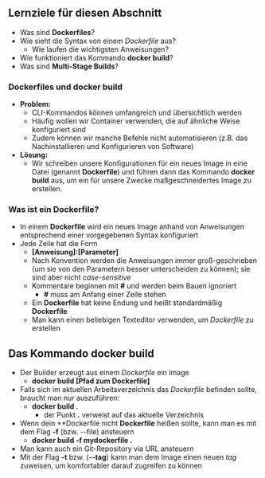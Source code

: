 ## Lernziele für diesen Abschnitt

* Was sind **Dockerfiles**?
* Wie sieht die Syntax von einem *Dockerfile* aus?
  * Wie laufen die wichtigsten Anweisungen?
* Wie funktioniert das Kommando **docker build**?
* Was sind **Multi-Stage Builds**?


### **Dockerfiles** und **docker build**

* **Problem:**
  * CLI-Kommandos können umfangreich und übersichtlich werden
  * Häufig wollen wir Container verwenden, die auf ähnliche Weise konfiguriert sind
  * Zudem können wir manche Befehle nicht automatisieren (z.B. das Nachinstallieren
  und Konfigurieren von Software)
* **Lösung:**
  * Wir schreiben unsere Konfigurationen für ein neues Image in eine Datei
  (genannt **Dockerfile**) und führen dann das Kommando **docker build** aus,
  um ein für unsere Zwecke maßgeschneidertes Image zu erstellen.

### Was ist ein **Dockerfile**?
* In einem **Dockerfile** wird ein neues Image anhand von Anweisungen entsprechend 
einer vorgegebenen Syntax konfiguriert
* Jede Zeile hat die Form
  * **[Anweisung]:[Parameter]**
  * Nach Konvention werden die Anweisungen immer groß-geschrieben (um sie
  von den Parametern besser unterscheiden zu können); sie sind aber nicht
  *case-sensitive*
  * Kommentare beginnen mit **#** und werden beim Bauen ignoriert
    * **#** muss am Anfang einer Zeile stehen
  * Ein **Dockerfile** hat keine Endung und heißt standardmäßig **Dockerfile**
  * Man kann einen beliebigen Texteditor verwenden, um *Dockerfile* zu erstellen


## Das Kommando **docker build**

* Der Builder erzeugt aus einem *Dockerfile* ein Image
  * **docker build [Pfad zum Dockerfile]**
* Falls sich im aktuellen Arbeitsverzeichnis das *Dockerfile* befinden sollte, 
braucht man nur auszuführen:
  * **docker build .**
    * der Punkt **.** verweist auf das aktuelle Verzeichnis
* Wenn dein **Dockerfile nicht **Dockerfile** heißen sollte, kann man es mit
dem Flag **-f** (bzw. --file) ansteuern
  * **docker build -f mydockerfile .**
* Man kann auch ein Git-Repository via URL ansteuern
* Mit der Flag **-t** bzw. (**--tag**) kann man dem Image einen neuen *tag*
zuweisen, um komfortabler darauf zugreifen zu können